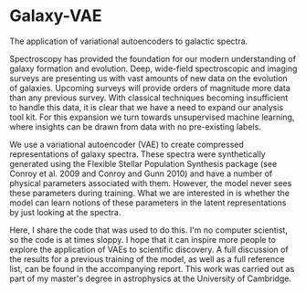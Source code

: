 # Galaxy-VAE
The application of variational autoencoders to galactic spectra.

Spectroscopy has provided the foundation for our modern understanding of galaxy formation and
evolution. Deep, wide-field spectroscopic and imaging surveys are presenting us
with vast amounts of new data on the evolution of galaxies. Upcoming surveys will provide orders of magnitude more data than any
previous survey. With classical techniques becoming insufficient to handle this data, it is clear that
we have a need to expand our analysis tool kit. For this expansion we turn towards unsupervised machine learning, where insights can be drawn from data with no pre-existing labels.

We use a variational autoencoder (VAE) to create compressed representations of galaxy spectra. These spectra were synthetically generated using the Flexible Stellar Population Synthesis package (see Conroy et al. 2009 and Conroy and Gunn 2010) and have a number of physical parameters associated with them. However, the model never sees these parameters during training. What we are interested in is whether the model can learn notions of these parameters in the latent representations by just looking at the spectra.

Here, I share the code that was used to do this. I'm no computer scientist, so the code is at times sloppy. I hope that it can inspire more people to explore the application of VAEs to scientific discovery. A full discussion of the results for a previous training of the model, as well as a full reference list, can be found in the accompanying report. This work was carried out as part of my master's degree in astrophysics at the University of Cambridge.
